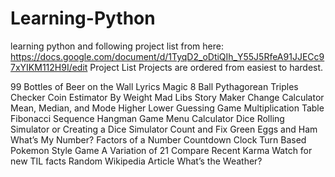 # Learning-Python
learning python and following project list from here: https://docs.google.com/document/d/1TyqD2_oDtiQIh_Y55J5RfeA91JJECc97xYIKM112H9I/edit
Project List
Projects are ordered from easiest to hardest.

99 Bottles of Beer on the Wall Lyrics
Magic 8 Ball
Pythagorean Triples Checker
Coin Estimator By Weight
Mad Libs Story Maker
Change Calculator
Mean, Median, and Mode
Higher Lower Guessing Game
Multiplication Table
Fibonacci Sequence
Hangman Game
Menu Calculator
Dice Rolling Simulator or Creating a Dice Simulator
Count and Fix Green Eggs and Ham
What’s My Number?
Factors of a Number
Countdown Clock
Turn Based Pokemon Style Game
A Variation of 21
Compare Recent Karma
Watch for new TIL facts
Random Wikipedia Article
What’s the Weather?
